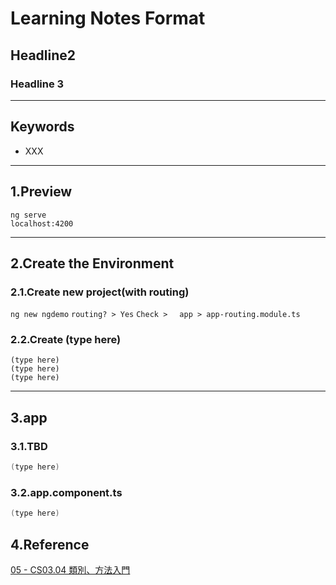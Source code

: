 # Learning Notes Format
## Headline2
### Headline 3
<hr>

## Keywords
* XXX
<hr>

## 1.Preview
`ng serve`
<br>
`localhost:4200`
<hr>

## 2.Create the Environment
### 2.1.Create new project(with routing)
`ng new ngdemo`
`routing? > Yes`
`Check >　 app > app-routing.module.ts`

### 2.2.Create (type here)
`(type here)`
<br>
`(type here)`
<br>
`(type here)`
<hr>

## 3.app
### 3.1.TBD
```C# =
(type here)
```
### 3.2.app.component.ts
```C# =
(type here)
```

## 4.Reference
[05 - CS03.04 類別、方法入門](https://www.evernote.com/shard/s530/client/snv?noteGuid=73f5da69-cb21-e8f4-bc57-4ca56aac82e5&noteKey=954235f55ede87aa146cf27c6b52baf5&sn=https%3A%2F%2Fwww.evernote.com%2Fshard%2Fs530%2Fsh%2F73f5da69-cb21-e8f4-bc57-4ca56aac82e5%2F954235f55ede87aa146cf27c6b52baf5&title=05%2B-%2BCS03.04%2B%25E9%25A1%259E%25E5%2588%25A5%25E3%2580%2581%25E6%2596%25B9%25E6%25B3%2595%25E5%2585%25A5%25E9%2596%2580)
